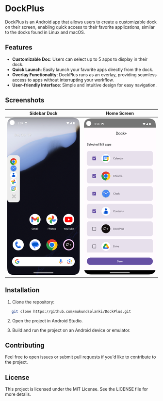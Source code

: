 # DockPlus

DockPlus is an Android app that allows users to create a customizable dock on their screen, enabling quick access to their favorite applications, similar to the docks found in Linux and macOS.

## Features

- **Customizable Doc**: Users can select up to 5 apps to display in their dock.
- **Quick Launch**: Easily launch your favorite apps directly from the dock.
- **Overlay Functionality**: DockPlus runs as an overlay, providing seamless access to apps without interrupting your workflow.
- **User-friendly Interface**: Simple and intuitive design for easy navigation.

## Screenshots

| Sidebar Dock | Home Screen |
|:-----------:|:-----------:|
| ![Dock](SS/Dock.png) | ![Home Screen](SS/Home.png) |

## Installation

1. Clone the repository:
```bash
   git clone https://github.com/mukundsolanki/DockPlus.git
```
2. Open the project in Android Studio.
   
3. Build and run the project on an Android device or emulator.

## Contributing

Feel free to open issues or submit pull requests if you'd like to contribute to the project.

## License

This project is licensed under the MIT License. See the LICENSE file for more details.
